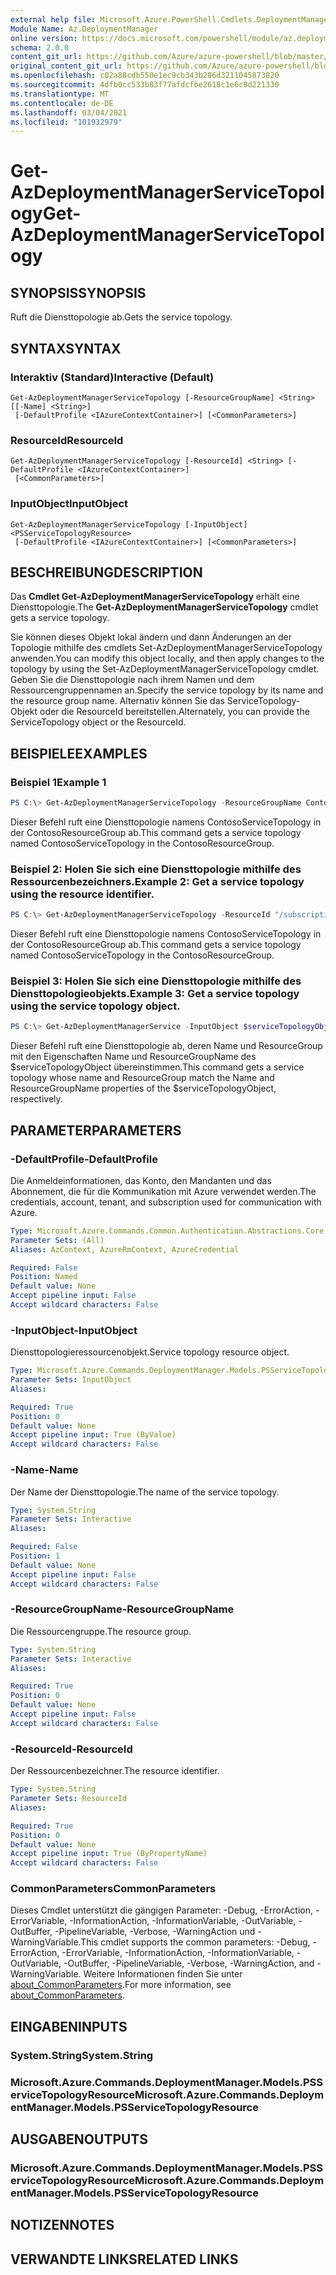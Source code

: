 ```yaml
---
external help file: Microsoft.Azure.PowerShell.Cmdlets.DeploymentManager.dll-Help.xml
Module Name: Az.DeploymentManager
online version: https://docs.microsoft.com/powershell/module/az.deploymentmanager/get-azdeploymentmanagerservicetopology
schema: 2.0.0
content_git_url: https://github.com/Azure/azure-powershell/blob/master/src/DeploymentManager/DeploymentManager/help/Get-AzDeploymentManagerServiceTopology.md
original_content_git_url: https://github.com/Azure/azure-powershell/blob/master/src/DeploymentManager/DeploymentManager/help/Get-AzDeploymentManagerServiceTopology.md
ms.openlocfilehash: c02a88cdb550e1ec9cb343b286d3211045873820
ms.sourcegitcommit: 4dfb0cc533b83f77afdcfbe2618c1e6c8d221330
ms.translationtype: MT
ms.contentlocale: de-DE
ms.lasthandoff: 03/04/2021
ms.locfileid: "101932979"
---
```

# <span data-ttu-id="d022c-101">Get-AzDeploymentManagerServiceTopology</span><span class="sxs-lookup"><span data-stu-id="d022c-101">Get-AzDeploymentManagerServiceTopology</span></span>

## <span data-ttu-id="d022c-102">SYNOPSIS</span><span class="sxs-lookup"><span data-stu-id="d022c-102">SYNOPSIS</span></span>
<span data-ttu-id="d022c-103">Ruft die Diensttopologie ab.</span><span class="sxs-lookup"><span data-stu-id="d022c-103">Gets the service topology.</span></span>

## <span data-ttu-id="d022c-104">SYNTAX</span><span class="sxs-lookup"><span data-stu-id="d022c-104">SYNTAX</span></span>

### <span data-ttu-id="d022c-105">Interaktiv (Standard)</span><span class="sxs-lookup"><span data-stu-id="d022c-105">Interactive (Default)</span></span>
```
Get-AzDeploymentManagerServiceTopology [-ResourceGroupName] <String> [[-Name] <String>]
 [-DefaultProfile <IAzureContextContainer>] [<CommonParameters>]
```

### <span data-ttu-id="d022c-106">ResourceId</span><span class="sxs-lookup"><span data-stu-id="d022c-106">ResourceId</span></span>
```
Get-AzDeploymentManagerServiceTopology [-ResourceId] <String> [-DefaultProfile <IAzureContextContainer>]
 [<CommonParameters>]
```

### <span data-ttu-id="d022c-107">InputObject</span><span class="sxs-lookup"><span data-stu-id="d022c-107">InputObject</span></span>
```
Get-AzDeploymentManagerServiceTopology [-InputObject] <PSServiceTopologyResource>
 [-DefaultProfile <IAzureContextContainer>] [<CommonParameters>]
```

## <span data-ttu-id="d022c-108">BESCHREIBUNG</span><span class="sxs-lookup"><span data-stu-id="d022c-108">DESCRIPTION</span></span>
<span data-ttu-id="d022c-109">Das **Cmdlet Get-AzDeploymentManagerServiceTopology** erhält eine Diensttopologie.</span><span class="sxs-lookup"><span data-stu-id="d022c-109">The **Get-AzDeploymentManagerServiceTopology** cmdlet gets a service topology.</span></span>

<span data-ttu-id="d022c-110">Sie können dieses Objekt lokal ändern und dann Änderungen an der Topologie mithilfe des cmdlets Set-AzDeploymentManagerServiceTopology anwenden.</span><span class="sxs-lookup"><span data-stu-id="d022c-110">You can modify this object locally, and then apply changes to the topology by using the Set-AzDeploymentManagerServiceTopology cmdlet.</span></span>
<span data-ttu-id="d022c-111">Geben Sie die Diensttopologie nach ihrem Namen und dem Ressourcengruppennamen an.</span><span class="sxs-lookup"><span data-stu-id="d022c-111">Specify the service topology by its name and the resource group name.</span></span> <span data-ttu-id="d022c-112">Alternativ können Sie das ServiceTopology-Objekt oder die ResourceId bereitstellen.</span><span class="sxs-lookup"><span data-stu-id="d022c-112">Alternately, you can provide the ServiceTopology object or the ResourceId.</span></span>

## <span data-ttu-id="d022c-113">BEISPIELE</span><span class="sxs-lookup"><span data-stu-id="d022c-113">EXAMPLES</span></span>

### <span data-ttu-id="d022c-114">Beispiel 1</span><span class="sxs-lookup"><span data-stu-id="d022c-114">Example 1</span></span>
```powershell
PS C:\> Get-AzDeploymentManagerServiceTopology -ResourceGroupName ContosoResourceGroup -Name ContosoServiceTopology
```

<span data-ttu-id="d022c-115">Dieser Befehl ruft eine Diensttopologie namens ContosoServiceTopology in der ContosoResourceGroup ab.</span><span class="sxs-lookup"><span data-stu-id="d022c-115">This command gets a service topology named ContosoServiceTopology in the ContosoResourceGroup.</span></span>

### <span data-ttu-id="d022c-116">Beispiel 2: Holen Sie sich eine Diensttopologie mithilfe des Ressourcenbezeichners.</span><span class="sxs-lookup"><span data-stu-id="d022c-116">Example 2: Get a service topology using the resource identifier.</span></span>
```powershell
PS C:\> Get-AzDeploymentManagerServiceTopology -ResourceId "/subscriptions/subscriptionId/resourcegroups/ContosoResourceGroup/providers/Microsoft.DeploymentManager/serviceTopologies/ContosoServiceTopology"
```

<span data-ttu-id="d022c-117">Dieser Befehl ruft eine Diensttopologie namens ContosoServiceTopology in der ContosoResourceGroup ab.</span><span class="sxs-lookup"><span data-stu-id="d022c-117">This command gets a service topology named ContosoServiceTopology in the ContosoResourceGroup.</span></span>

### <span data-ttu-id="d022c-118">Beispiel 3: Holen Sie sich eine Diensttopologie mithilfe des Diensttopologieobjekts.</span><span class="sxs-lookup"><span data-stu-id="d022c-118">Example 3: Get a service topology using the service topology object.</span></span>
```powershell
PS C:\> Get-AzDeploymentManagerService -InputObject $serviceTopologyObject
```

<span data-ttu-id="d022c-119">Dieser Befehl ruft eine Diensttopologie ab, deren Name und ResourceGroup mit den Eigenschaften Name und ResourceGroupName des $serviceTopologyObject übereinstimmen.</span><span class="sxs-lookup"><span data-stu-id="d022c-119">This command gets a service topology whose name and ResourceGroup match the Name and ResourceGroupName properties of the $serviceTopologyObject, respectively.</span></span>

## <span data-ttu-id="d022c-120">PARAMETER</span><span class="sxs-lookup"><span data-stu-id="d022c-120">PARAMETERS</span></span>

### <span data-ttu-id="d022c-121">-DefaultProfile</span><span class="sxs-lookup"><span data-stu-id="d022c-121">-DefaultProfile</span></span>
<span data-ttu-id="d022c-122">Die Anmeldeinformationen, das Konto, den Mandanten und das Abonnement, die für die Kommunikation mit Azure verwendet werden.</span><span class="sxs-lookup"><span data-stu-id="d022c-122">The credentials, account, tenant, and subscription used for communication with Azure.</span></span>

```yaml
Type: Microsoft.Azure.Commands.Common.Authentication.Abstractions.Core.IAzureContextContainer
Parameter Sets: (All)
Aliases: AzContext, AzureRmContext, AzureCredential

Required: False
Position: Named
Default value: None
Accept pipeline input: False
Accept wildcard characters: False
```

### <span data-ttu-id="d022c-123">-InputObject</span><span class="sxs-lookup"><span data-stu-id="d022c-123">-InputObject</span></span>
<span data-ttu-id="d022c-124">Diensttopologieressourcenobjekt.</span><span class="sxs-lookup"><span data-stu-id="d022c-124">Service topology resource object.</span></span>

```yaml
Type: Microsoft.Azure.Commands.DeploymentManager.Models.PSServiceTopologyResource
Parameter Sets: InputObject
Aliases:

Required: True
Position: 0
Default value: None
Accept pipeline input: True (ByValue)
Accept wildcard characters: False
```

### <span data-ttu-id="d022c-125">-Name</span><span class="sxs-lookup"><span data-stu-id="d022c-125">-Name</span></span>
<span data-ttu-id="d022c-126">Der Name der Diensttopologie.</span><span class="sxs-lookup"><span data-stu-id="d022c-126">The name of the service topology.</span></span>

```yaml
Type: System.String
Parameter Sets: Interactive
Aliases:

Required: False
Position: 1
Default value: None
Accept pipeline input: False
Accept wildcard characters: False
```

### <span data-ttu-id="d022c-127">-ResourceGroupName</span><span class="sxs-lookup"><span data-stu-id="d022c-127">-ResourceGroupName</span></span>
<span data-ttu-id="d022c-128">Die Ressourcengruppe.</span><span class="sxs-lookup"><span data-stu-id="d022c-128">The resource group.</span></span>

```yaml
Type: System.String
Parameter Sets: Interactive
Aliases:

Required: True
Position: 0
Default value: None
Accept pipeline input: False
Accept wildcard characters: False
```

### <span data-ttu-id="d022c-129">-ResourceId</span><span class="sxs-lookup"><span data-stu-id="d022c-129">-ResourceId</span></span>
<span data-ttu-id="d022c-130">Der Ressourcenbezeichner.</span><span class="sxs-lookup"><span data-stu-id="d022c-130">The resource identifier.</span></span>

```yaml
Type: System.String
Parameter Sets: ResourceId
Aliases:

Required: True
Position: 0
Default value: None
Accept pipeline input: True (ByPropertyName)
Accept wildcard characters: False
```

### <span data-ttu-id="d022c-131">CommonParameters</span><span class="sxs-lookup"><span data-stu-id="d022c-131">CommonParameters</span></span>
<span data-ttu-id="d022c-132">Dieses Cmdlet unterstützt die gängigen Parameter: -Debug, -ErrorAction, -ErrorVariable, -InformationAction, -InformationVariable, -OutVariable, -OutBuffer, -PipelineVariable, -Verbose, -WarningAction und -WarningVariable.</span><span class="sxs-lookup"><span data-stu-id="d022c-132">This cmdlet supports the common parameters: -Debug, -ErrorAction, -ErrorVariable, -InformationAction, -InformationVariable, -OutVariable, -OutBuffer, -PipelineVariable, -Verbose, -WarningAction, and -WarningVariable.</span></span> <span data-ttu-id="d022c-133">Weitere Informationen finden Sie unter [about_CommonParameters](http://go.microsoft.com/fwlink/?LinkID=113216).</span><span class="sxs-lookup"><span data-stu-id="d022c-133">For more information, see [about_CommonParameters](http://go.microsoft.com/fwlink/?LinkID=113216).</span></span>

## <span data-ttu-id="d022c-134">EINGABEN</span><span class="sxs-lookup"><span data-stu-id="d022c-134">INPUTS</span></span>

### <span data-ttu-id="d022c-135">System.String</span><span class="sxs-lookup"><span data-stu-id="d022c-135">System.String</span></span>

### <span data-ttu-id="d022c-136">Microsoft.Azure.Commands.DeploymentManager.Models.PSServiceTopologyResource</span><span class="sxs-lookup"><span data-stu-id="d022c-136">Microsoft.Azure.Commands.DeploymentManager.Models.PSServiceTopologyResource</span></span>

## <span data-ttu-id="d022c-137">AUSGABEN</span><span class="sxs-lookup"><span data-stu-id="d022c-137">OUTPUTS</span></span>

### <span data-ttu-id="d022c-138">Microsoft.Azure.Commands.DeploymentManager.Models.PSServiceTopologyResource</span><span class="sxs-lookup"><span data-stu-id="d022c-138">Microsoft.Azure.Commands.DeploymentManager.Models.PSServiceTopologyResource</span></span>

## <span data-ttu-id="d022c-139">NOTIZEN</span><span class="sxs-lookup"><span data-stu-id="d022c-139">NOTES</span></span>

## <span data-ttu-id="d022c-140">VERWANDTE LINKS</span><span class="sxs-lookup"><span data-stu-id="d022c-140">RELATED LINKS</span></span>
